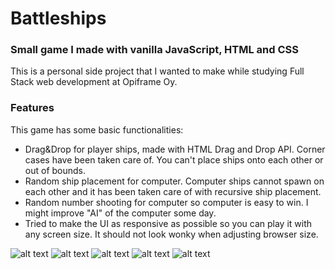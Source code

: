 # Battleships
### Small game I made with vanilla JavaScript, HTML and CSS

This is a personal side project that I wanted to make while studying Full Stack web development at Opiframe Oy.

### Features
This game has some basic functionalities:

- Drag&Drop for player ships, made with HTML Drag and Drop API. Corner cases have been taken care of. You can't place ships onto each other or out of bounds.
- Random ship placement for computer. Computer ships cannot spawn on each other and it has been taken care of with recursive ship placement.
- Random number shooting for computer so computer is easy to win. I might improve "AI" of the computer some day.
- Tried to make the UI as responsive as possible so you can play it with any screen size. It should not look wonky when adjusting browser size.

![alt text](https://i.imgur.com/0QbG8AB.png)
![alt text](https://i.imgur.com/fraExVh.png)
![alt text](https://i.imgur.com/ZW01FZu.png)
![alt text](https://i.imgur.com/959knBq.png)
![alt text](https://i.imgur.com/5Id91fn.png)

